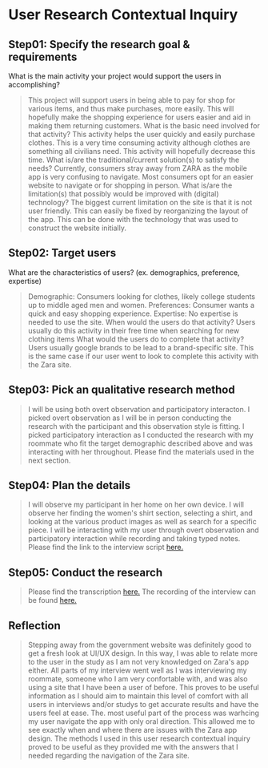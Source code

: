 # User Research Contextual Inquiry
## Step01: Specify the research goal & requirements
What is the main activity your project would support the users in accomplishing?
> This project will support users in being able to pay for shop for various items, and thus make purchases, more easily. This will hopefully make the shopping experience for users easier and aid in making them returning customers.
What is the basic need involved for that activity?
> This activity helps the user quickly and easily purchase clothes. This is a very time consuming activity although clothes are something all civilians need. This activity will hopefully decrease this time.
What is/are the traditional/current solution(s) to satisfy the needs?
> Currently, consumers stray away from ZARA as the mobile app is very confusing to navigate. Most consumers opt for an easier website to navigate or for shopping in person.
What is/are the limitation(s) that possibly would be improved with (digital) technology?
> The biggest current limitation on the site is that it is not user friendly. This can easily be fixed by reorganizing the layout of the app. This can be done with the technology that was used to construct the website initially.
## Step02: Target users
What are the characteristics of users? (ex. demographics, preference, expertise)
> Demographic: Consumers looking for clothes, likely college students up to middle aged men and women.
> Preferences: Consumer wants a quick and easy shopping experience. 
> Expertise: No expertise is needed to use the site.
When would the users do that activity?
> Users usually do this activity in their free time when searching for new clothing items
What would the users do to complete that activity?
> Users usually google brands to be lead to a brand-specific site. This is the same case if our user went to look to complete this activity with the Zara site.
## Step03: Pick an qualitative research method
>I will be using both overt observation and participatory interacton. I picked overt observation as I will be in person conducting the research with the participant and this observation style is fitting. I picked participatory interaction as I conducted the research with my roommate who fit the target demographic described above and was interacting with her throughout. Please find the materials used in the next section.
## Step04: Plan the details
>I will observe my participant in her home on her own device. I will observe her finding the women's shirt section, selecting a shirt, and looking at the various product images as well as search for a specific piece. I will be interacting with my user through overt observation and participatory interaction while recording and taking typed notes.
> Please find the link to the interview script [here.](https://docs.google.com/document/d/1Dbk40uAnkPXrQRlIvYNv0-4ipGvOMzKsmkY0J2Q0bqE/edit?usp=sharing)
## Step05: Conduct the research
>Please find the transcription [here.](https://docs.google.com/document/d/1-_KRs7Aq-Pycw6x0U1n1msb6bZhH3RUvWy_xU78OCuE/edit?usp=sharing)
>The recording of the interview can be found [here.](https://youtu.be/GhnA10fWGKs) 
## Reflection
> Stepping away from the government website was definitely good to get a fresh look at UI/UX design. In this way, I was able to relate more to the user in the study as I am not very knowledged on Zara's app either. All parts of my interview went well as I was interviewing my roommate, someone who I am very confortable with, and was also using a site that I have been a user of before. This proves to be useful information as I should aim to maintain this level of comfort with all users in interviews and/or studys to get accurate results and have the users feel at ease. The. most useful part of the process was warhcing my user navigate the app with only oral direction. This allowed me to see exactly when and where there are issues with the Zara app design. The methods I used in this user research contextual inquiry proved to be useful as they provided me with the answers that I needed regarding the navigation of the Zara site.  
